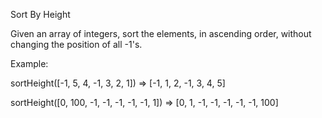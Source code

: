 Sort By Height

Given an array of integers, sort the elements, in ascending order, without changing the position of all -1's. 

Example:

sortHeight([-1, 5, 4, -1, 3, 2, 1]) =>  [-1, 1, 2, -1, 3, 4, 5]

sortHeight([0, 100, -1, -1, -1, -1, -1, 1]) => [0, 1, -1, -1, -1, -1, -1, 100]